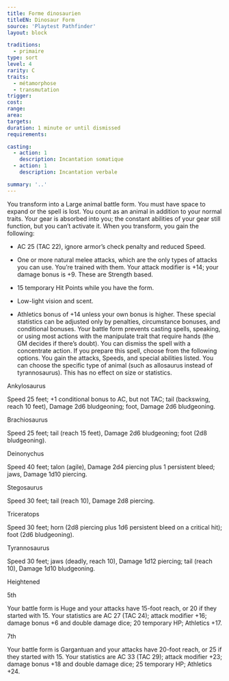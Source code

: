 ```yaml
---
title: Forme dinosaurien
titleEN: Dinosaur Form
source: 'Playtest Pathfinder'
layout: block

traditions:
  - primaire
type: sort
level: 4
rarity: C
traits:
  - métamorphose
  - transmutation
trigger: 
cost: 
range: 
area: 
targets: 
duration: 1 minute or until dismissed
requirements: 

casting:
  - action: 1
    description: Incantation somatique
  - action: 1
    description: Incantation verbale

summary: '..'
---
```

You transform into a Large animal battle form. You must have space to expand or the spell is lost. You count as an animal in addition to your normal traits. Your gear is absorbed into you; the constant abilities of your gear still function, but you can’t activate it. When you transform, you gain the following:

- AC 25 (TAC 22), ignore armor’s check penalty and reduced Speed.

- One or more natural melee attacks, which are the only types of attacks you can use. You’re trained with them. Your attack modifier is +14; your damage bonus is +9. These are Strength based.

- 15 temporary Hit Points while you have the form.

- Low-light vision and scent.

- Athletics bonus of +14 unless your own bonus is higher. These special statistics can be adjusted only by penalties, circumstance bonuses, and conditional bonuses. Your battle form prevents casting spells, speaking, or using most actions with the manipulate trait that require hands (the GM decides if there’s doubt). You can dismiss the spell with a concentrate action. If you prepare this spell, choose from the following options. You gain the attacks, Speeds, and special abilities listed. You can choose the specific type of animal (such as allosaurus instead of tyrannosaurus). This has no effect on size or statistics.

Ankylosaurus

Speed 25 feet; +1 conditional bonus to AC, but not TAC; tail (backswing, reach 10 feet), Damage 2d6 bludgeoning; foot, Damage 2d6 bludgeoning.

Brachiosaurus

Speed 25 feet; tail (reach 15 feet), Damage 2d6 bludgeoning; foot (2d8 bludgeoning).

Deinonychus

Speed 40 feet; talon (agile), Damage 2d4 piercing plus 1 persistent bleed; jaws, Damage 1d10 piercing.

Stegosaurus

Speed 30 feet; tail (reach 10), Damage 2d8 piercing.

Triceratops

Speed 30 feet; horn (2d8 piercing plus 1d6 persistent bleed on a critical hit); foot (2d6 bludgeoning).

Tyrannosaurus

Speed 30 feet; jaws (deadly, reach 10), Damage 1d12 piercing; tail (reach 10), Damage 1d10 bludgeoning.

Heightened

5th

Your battle form is Huge and your attacks have 15-foot reach, or 20 if they started with 15. Your statistics are AC 27 (TAC 24); attack modifier +16; damage bonus +6 and double damage dice; 20 temporary HP; Athletics +17.

7th

Your battle form is Gargantuan and your attacks have 20-foot reach, or 25 if they started with 15. Your statistics are AC 33 (TAC 29); attack modifier +23; damage bonus +18 and double damage dice; 25 temporary HP; Athletics +24.